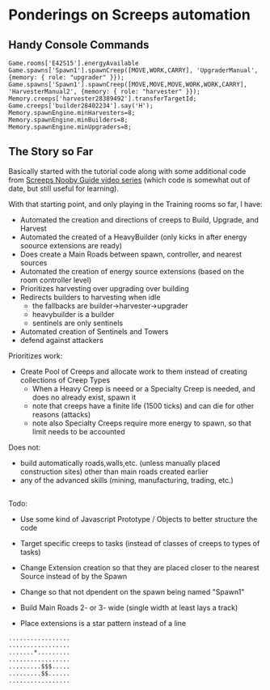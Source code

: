 # Ponderings on Screeps automation


## Handy Console Commands

```
Game.rooms['E42S15'].energyAvailable
Game.spawns['Spawn1'].spawnCreep([MOVE,WORK,CARRY], 'UpgraderManual', {memory: { role: "upgrader" }});
Game.spawns['Spawn1'].spawnCreep([MOVE,MOVE,MOVE,WORK,WORK,CARRY], 'HarvesterManual2', {memory: { role: "harvester" }});
Memory.creeps['harvester28389492'].transferTargetId;
Game.creeps['builder28402234'].say('H');
Memory.spawnEngine.minHarvesters=8;
Memory.spawnEngine.minBuilders=8;
Memory.spawnEngine.minUpgraders=8;
```

## The Story so Far

Basically started with the tutorial code along with some additional code from [Screeps Nooby Guide video series](https://www.youtube.com/playlist?list=PL0EZQ169YGlor5rzeJEYYPE3tGYT2zGT2) (which code is somewhat out of date, but still useful for learning).

With that starting point, and only playing in the Training rooms so far, I have:
* Automated the creation and directions of creeps to Build, Upgrade, and Harvest
* Automated the created of a HeavyBuilder (only kicks in after energy soource extensions are ready)
* Does create a Main Roads between spawn, controller, and nearest sources
* Automated the creation of energy source extensions (based on the room controller level)
* Prioritizes harvesting over upgrading over building
* Redirects builders to harvesting when idle 
  * the fallbacks are builder->harvester->upgrader
  * heavybuilder is a builder
  * sentinels are only sentinels
* Automated creation of Sentinels and Towers
* defend against attackers
 
Prioritizes work:
* Create Pool of Creeps and allocate work to them instead of creating collections of Creep Types
  * When a Heavy Creep is neeed or a Specialty Creep is needed, and does no already exist, spawn it
  * note that creeps have a finite life (1500 ticks) and can die for other reasons (attacks)
  * note also Specialty Creeps require more energy to spawn, so that limit needs to be accounted

Does not:
* build automatically roads,walls,etc. (unless manually placed construction sites) other than main roads created earlier
* any of the advanced skills (mining, manufacturing, trading, etc.)


## 

Todo:
* Use some kind of Javascript Prototype / Objects to better structure the code
  
* Target specific creeps to tasks (instead of classes of creeps to types of tasks)
* Change Extension creation so that they are placed closer to the nearest Source instead of by the Spawn
* Change so that not dpendent on the spawn being named "Spawn1"
* Build Main Roads 2- or 3- wide (single width at least lays a track)


* Place extensions is a star pattern instead of a line
```
.................
.................
.......*.........
.................
.........$$$.....
.........$$......
.................
```
